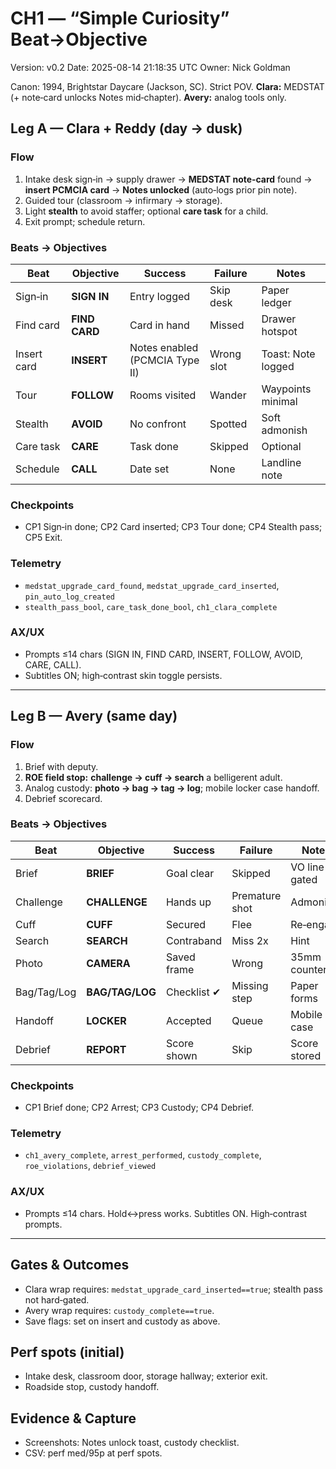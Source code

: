 # CH1 — “Simple Curiosity” Beat→Objective
Version: v0.2
Date: 2025-08-14 21:18:35 UTC
Owner: Nick Goldman

Canon: 1994, Brightstar Daycare (Jackson, SC). Strict POV. **Clara:** MEDSTAT (+ note‑card unlocks Notes mid‑chapter). **Avery:** analog tools only.

## Leg A — Clara + Reddy (day → dusk)
### Flow
1) Intake desk sign‑in → supply drawer → **MEDSTAT note‑card** found → **insert PCMCIA card** → **Notes unlocked** (auto‑logs prior pin note).  
2) Guided tour (classroom → infirmary → storage).  
3) Light **stealth** to avoid staffer; optional **care task** for a child.  
4) Exit prompt; schedule return.

### Beats → Objectives
| Beat | Objective | Success | Failure | Notes |
|---|---|---|---|---|
| Sign‑in | **SIGN IN** | Entry logged | Skip desk | Paper ledger |
| Find card | **FIND CARD** | Card in hand | Missed | Drawer hotspot |
| Insert card | **INSERT** | Notes enabled (PCMCIA Type II) | Wrong slot | Toast: Note logged |
| Tour | **FOLLOW** | Rooms visited | Wander | Waypoints minimal |
| Stealth | **AVOID** | No confront | Spotted | Soft admonish |
| Care task | **CARE** | Task done | Skipped | Optional |
| Schedule | **CALL** | Date set | None | Landline note |

### Checkpoints
- CP1 Sign‑in done; CP2 Card inserted; CP3 Tour done; CP4 Stealth pass; CP5 Exit.

### Telemetry
- `medstat_upgrade_card_found`, `medstat_upgrade_card_inserted`, `pin_auto_log_created`  
- `stealth_pass_bool`, `care_task_done_bool`, `ch1_clara_complete`

### AX/UX
- Prompts ≤14 chars (SIGN IN, FIND CARD, INSERT, FOLLOW, AVOID, CARE, CALL).  
- Subtitles ON; high‑contrast skin toggle persists.

---

## Leg B — Avery (same day)
### Flow
1) Brief with deputy.  
2) **ROE field stop:** **challenge → cuff → search** a belligerent adult.  
3) Analog custody: **photo → bag → tag → log**; mobile locker case handoff.  
4) Debrief scorecard.

### Beats → Objectives
| Beat | Objective | Success | Failure | Notes |
|---|---|---|---|---|
| Brief | **BRIEF** | Goal clear | Skipped | VO line gated |
| Challenge | **CHALLENGE** | Hands up | Premature shot | Admonish |
| Cuff | **CUFF** | Secured | Flee | Re‑engage |
| Search | **SEARCH** | Contraband | Miss 2x | Hint |
| Photo | **CAMERA** | Saved frame | Wrong | 35mm counter |
| Bag/Tag/Log | **BAG/TAG/LOG** | Checklist ✔ | Missing step | Paper forms |
| Handoff | **LOCKER** | Accepted | Queue | Mobile case |
| Debrief | **REPORT** | Score shown | Skip | Score stored |

### Checkpoints
- CP1 Brief done; CP2 Arrest; CP3 Custody; CP4 Debrief.

### Telemetry
- `ch1_avery_complete`, `arrest_performed`, `custody_complete`, `roe_violations`, `debrief_viewed`

### AX/UX
- Prompts ≤14 chars. Hold↔press works. Subtitles ON. High‑contrast prompts.

---

## Gates & Outcomes
- Clara wrap requires: `medstat_upgrade_card_inserted==true`; stealth pass not hard‑gated.  
- Avery wrap requires: `custody_complete==true`.  
- Save flags: set on insert and custody as above.

## Perf spots (initial)
- Intake desk, classroom door, storage hallway; exterior exit.  
- Roadside stop, custody handoff.

## Evidence & Capture
- Screenshots: Notes unlock toast, custody checklist.  
- CSV: perf med/95p at perf spots.
